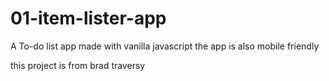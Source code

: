 # 01-item-lister-app
A To-do list app made with vanilla javascript
the app is also mobile friendly

this project is from brad traversy
